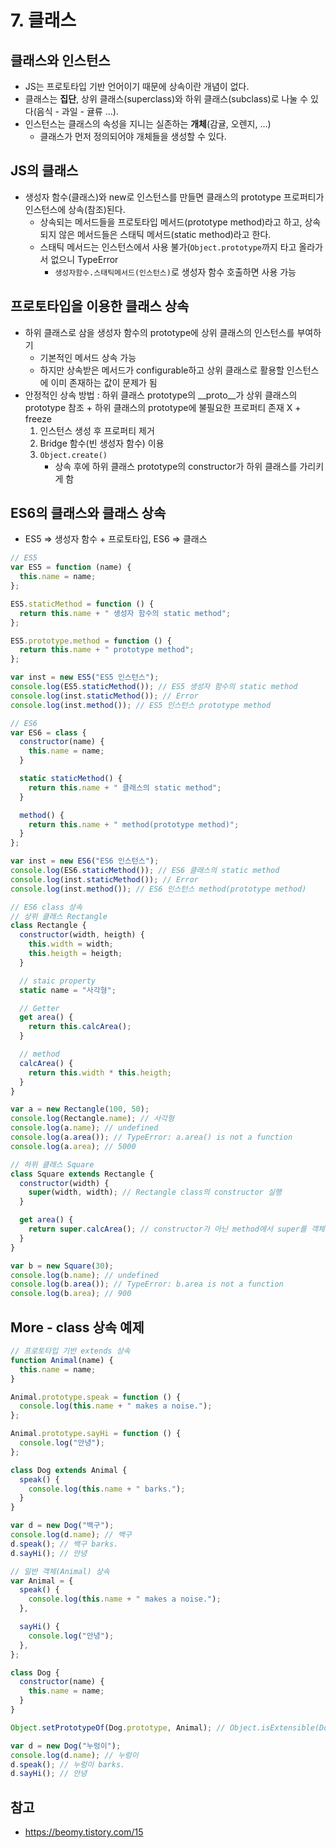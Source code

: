 # 7. 클래스

## 클래스와 인스턴스

- JS는 프로토타입 기반 언어이기 때문에 상속이란 개념이 없다.
- 클래스는 **집단**, 상위 클래스(superclass)와 하위 클래스(subclass)로 나눌 수 있다(음식 - 과일 - 귤류 ...).
- 인스턴스는 클래스의 속성을 지니는 실존하는 **개체**(감귤, 오렌지, ...)
  - 클래스가 먼저 정의되어야 개체들을 생성할 수 있다.

## JS의 클래스

- 생성자 함수(클래스)와 new로 인스턴스를 만들면 클래스의 prototype 프로퍼티가 인스턴스에 상속(참조)된다.
  - 상속되는 메서드들을 프로토타입 메서드(prototype method)라고 하고, 상속되지 않은 메서드들은 스태틱 메서드(static method)라고 한다.
  - 스태틱 메서드는 인스턴스에서 사용 불가(`Object.prototype`까지 타고 올라가서 없으니 TypeError
    - `생성자함수.스태틱메서드(인스턴스)`로 생성자 함수 호출하면 사용 가능

## 프로토타입을 이용한 클래스 상속

- 하위 클래스로 삼을 생성자 함수의 prototype에 상위 클래스의 인스턴스를 부여하기
  - 기본적인 메서드 상속 가능
  - 하지만 상속받은 메서드가 configurable하고 상위 클래스로 활용할 인스턴스에 이미 존재하는 값이 문제가 됨
- 안정적인 상속 방법 : 하위 클래스 prototype의 \_\_proto\_\_가 상위 클래스의 prototype 참조 + 하위 클래스의 prototype에 불필요한 프로퍼티 존재 X + freeze
  1. 인스턴스 생성 후 프로퍼티 제거
  2. Bridge 함수(빈 생성자 함수) 이용
  3. `Object.create()`
     - 상속 후에 하위 클래스 prototype의 constructor가 하위 클래스를 가리키게 함

## ES6의 클래스와 클래스 상속

- ES5 => 생성자 함수 + 프로토타입, ES6 => 클래스

```js
// ES5
var ES5 = function (name) {
  this.name = name;
};

ES5.staticMethod = function () {
  return this.name + " 생성자 함수의 static method";
};

ES5.prototype.method = function () {
  return this.name + " prototype method";
};

var inst = new ES5("ES5 인스턴스");
console.log(ES5.staticMethod()); // ES5 생성자 함수의 static method
console.log(inst.staticMethod()); // Error
console.log(inst.method()); // ES5 인스턴스 prototype method
```

```js
// ES6
var ES6 = class {
  constructor(name) {
    this.name = name;
  }

  static staticMethod() {
    return this.name + " 클래스의 static method";
  }

  method() {
    return this.name + " method(prototype method)";
  }
};

var inst = new ES6("ES6 인스턴스");
console.log(ES6.staticMethod()); // ES6 클래스의 static method
console.log(inst.staticMethod()); // Error
console.log(inst.method()); // ES6 인스턴스 method(prototype method)
```

```js
// ES6 class 상속
// 상위 클래스 Rectangle
class Rectangle {
  constructor(width, heigth) {
    this.width = width;
    this.heigth = heigth;
  }

  // staic property
  static name = "사각형";

  // Getter
  get area() {
    return this.calcArea();
  }

  // method
  calcArea() {
    return this.width * this.heigth;
  }
}

var a = new Rectangle(100, 50);
console.log(Rectangle.name); // 사각형
console.log(a.name); // undefined
console.log(a.area()); // TypeError: a.area() is not a function
console.log(a.area); // 5000

// 하위 클래스 Square
class Square extends Rectangle {
  constructor(width) {
    super(width, width); // Rectangle class의 constructor 실행
  }

  get area() {
    return super.calcArea(); // constructor가 아닌 method에서 super를 객체처럼 사용 가능
  }
}

var b = new Square(30);
console.log(b.name); // undefined
console.log(b.area()); // TypeError: b.area is not a function
console.log(b.area); // 900
```

## More - class 상속 예제

```js
// 프로토타입 기반 extends 상속
function Animal(name) {
  this.name = name;
}

Animal.prototype.speak = function () {
  console.log(this.name + " makes a noise.");
};

Animal.prototype.sayHi = function () {
  console.log("안녕");
};

class Dog extends Animal {
  speak() {
    console.log(this.name + " barks.");
  }
}

var d = new Dog("백구");
console.log(d.name); // 백구
d.speak(); // 백구 barks.
d.sayHi(); // 안녕
```

```js
// 일반 객체(Animal) 상속
var Animal = {
  speak() {
    console.log(this.name + " makes a noise.");
  },

  sayHi() {
    console.log("안녕");
  },
};

class Dog {
  constructor(name) {
    this.name = name;
  }
}

Object.setPrototypeOf(Dog.prototype, Animal); // Object.isExtensible(Dog.prototype) === false, Animal이 object나 null 은 예외 처리

var d = new Dog("누렁이");
console.log(d.name); // 누렁이
d.speak(); // 누렁이 barks.
d.sayHi(); // 안녕
```

## 참고

- https://beomy.tistory.com/15
